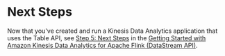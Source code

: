 # Next Steps<a name="gs-table-next-steps"></a>

Now that you've created and run a Kinesis Data Analytics application that uses the Table API, see [Step 5: Next Steps](getting-started-next-steps.md) in the [Getting Started with Amazon Kinesis Data Analytics for Apache Flink \(DataStream API\)](getting-started.md)\.